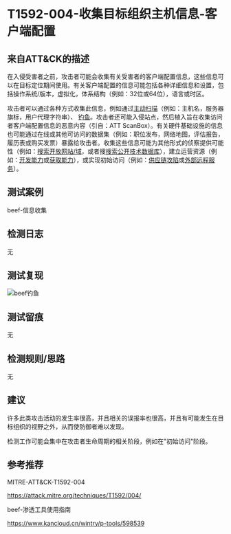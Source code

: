 # T1592-004-收集目标组织主机信息-客户端配置

## 来自ATT&CK的描述

在入侵受害者之前，攻击者可能会收集有关受害者的客户端配置信息，这些信息可以在目标定位期间使用。有关客户端配置的信息可能包括各种详细信息和设置，包括操作系统/版本，虚拟化，体系结构（例如：32位或64位），语言或时区。

攻击者可以通过各种方式收集此信息，例如通过[主动扫描](https://contribute.knowledge.qihoo.net/detail/technique/T1595)（例如：主机名，服务器旗标，用户代理字符串）、 [钓鱼](https://contribute.knowledge.qihoo.net/detail/technique/T1598)。攻击者还可能入侵站点，然后植入旨在收集访问者客户端配置信息的恶意内容（引自：ATT ScanBox）。有关硬件基础设施的信息也可能通过在线或其他可访问的数据集（例如：职位发布，网络地图，评估报告，履历表或购买发票）暴露给攻击者。收集这些信息可能为其他形式的侦察提供可能性（例如：[搜索开放网站/域](https://contribute.knowledge.qihoo.net/detail/technique/T1593)，或者搜[搜索公开技术数据库](https://contribute.knowledge.qihoo.net/detail/technique/T1596)），建立运营资源（例如：[开发能力](https://contribute.knowledge.qihoo.net/detail/technique/T1587)或[获取能力](https://contribute.knowledge.qihoo.net/detail/technique/T1588)），或实现初始访问（例如：[供应链攻陷](https://contribute.knowledge.qihoo.net/detail/technique/T1195)或[外部远程服务](https://contribute.knowledge.qihoo.net/detail/technique/T1133)）。

## 测试案例

beef-信息收集

## 检测日志

无

## 测试复现

![beef钓鱼](https://box.kancloud.cn/21ba32fa0abdf51722bdf60caeadca69_1119x437.png)

## 测试留痕

无

## 检测规则/思路

无

## 建议

许多此类攻击活动的发生率很高，并且相关的误报率也很高，并且有可能发生在目标组织的视野之外，从而使防御者难以发现。

检测工作可能会集中在攻击者生命周期的相关阶段，例如在"初始访问"阶段。

## 参考推荐

MITRE-ATT&CK-T1592-004

<https://attack.mitre.org/techniques/T1592/004/>

beef-渗透工具使用指南

<https://www.kancloud.cn/wintry/p-tools/598539>
